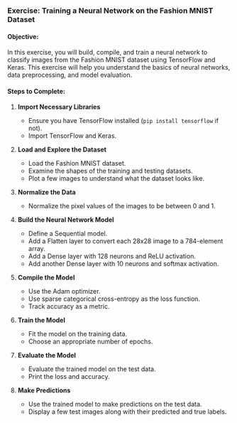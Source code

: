 ### Exercise: Training a Neural Network on the Fashion MNIST Dataset

#### Objective:
In this exercise, you will build, compile, and train a neural network to classify images from the Fashion MNIST dataset using TensorFlow and Keras. This exercise will help you understand the basics of neural networks, data preprocessing, and model evaluation.

#### Steps to Complete:

1. **Import Necessary Libraries**
    - Ensure you have TensorFlow installed (`pip install tensorflow` if not).
    - Import TensorFlow and Keras.

2. **Load and Explore the Dataset**
    - Load the Fashion MNIST dataset.
    - Examine the shapes of the training and testing datasets.
    - Plot a few images to understand what the dataset looks like.

3. **Normalize the Data**
    - Normalize the pixel values of the images to be between 0 and 1.

4. **Build the Neural Network Model**
    - Define a Sequential model.
    - Add a Flatten layer to convert each 28x28 image to a 784-element array.
    - Add a Dense layer with 128 neurons and ReLU activation.
    - Add another Dense layer with 10 neurons and softmax activation.

5. **Compile the Model**
    - Use the Adam optimizer.
    - Use sparse categorical cross-entropy as the loss function.
    - Track accuracy as a metric.

6. **Train the Model**
    - Fit the model on the training data.
    - Choose an appropriate number of epochs.

7. **Evaluate the Model**
    - Evaluate the trained model on the test data.
    - Print the loss and accuracy.

8. **Make Predictions**
    - Use the trained model to make predictions on the test data.
    - Display a few test images along with their predicted and true labels.

